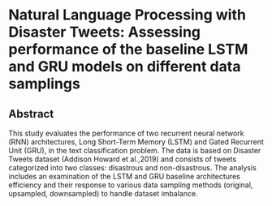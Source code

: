 # Natural Language Processing with Disaster Tweets:  Assessing performance of the baseline LSTM and GRU models on different data samplings

## Abstract
This study evaluates the performance of two recurrent neural network (RNN) architectures, Long Short-Term Memory (LSTM) and Gated Recurrent Unit (GRU), in the text classification problem. The data is based on Disaster Tweets dataset (Addison Howard et al.,2019) and consists of tweets categorized into two classes: disastrous and non-disastrous. The analysis includes an examination of the LSTM and GRU baseline architectures efficiency and their response to various data sampling methods (original, upsampled, downsampled) to handle dataset imbalance.

